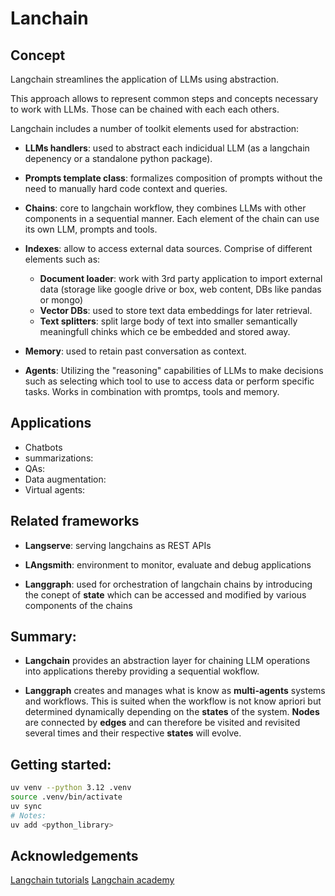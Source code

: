 # Lanchain

## Concept

Langchain streamlines the application of LLMs using abstraction.

This approach allows to represent common steps and concepts necessary to work with LLMs. Those can be chained with each each others.

Langchain includes a number of toolkit elements used for abstraction:

- **LLMs handlers**: used to abstract each indicidual LLM (as a langchain depenency or a standalone python package).

- **Prompts template class**: formalizes composition of prompts without the need to manually hard code context and queries.

- **Chains**: core to langchain workflow, they combines LLMs with other components in a sequential manner. Each element of the chain can use its own LLM, prompts and tools.

- **Indexes**: allow to access external data sources. Comprise of different elements such as:

  - **Document loader**: work with 3rd party application to import external data (storage like google drive or box, web content, DBs like pandas or mongo)
  - **Vector DBs**: used to store text data embeddings for later retrieval.
  - **Text splitters**: split large body of text into smaller semantically meaningfull chinks which ce be embedded and stored away.

- **Memory**: used to retain past conversation as context.

- **Agents**: Utilizing the "reasoning" capabilities of LLMs to make decisions such as selecting which tool to use to access data or perform specific tasks. Works in combination with promtps, tools and memory.

## Applications

- Chatbots
- summarizations:
- QAs:
- Data augmentation:
- Virtual agents:

## Related frameworks

- **Langserve**: serving langchains as REST APIs

- **LAngsmith**: environment to monitor, evaluate and debug applications

- **Langgraph**: used for orchestration of langchain chains by introducing the conept of **state** which can be accessed and modified by various components of the chains

## Summary:

- **Langchain** provides an abstraction layer for chaining LLM operations into applications thereby providing a sequential wokflow.

- **Langgraph** creates and manages what is know as **multi-agents** systems and workflows. This is suited when the workflow is not know apriori but determined dynamically depending on the **states** of the system. **Nodes** are connected by **edges** and can therefore be visited and revisited several times and their respective **states** will evolve.

## Getting started:

```bash
uv venv --python 3.12 .venv
source .venv/bin/activate
uv sync
# Notes:
uv add <python_library>
```


## Acknowledgements

[Langchain tutorials](https://github.com/LangChain-OpenTutorial)
[Langchain academy](https://academy.langchain.com/collections)



